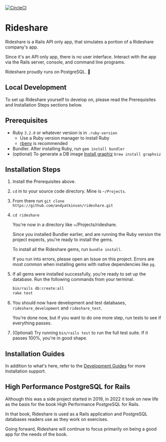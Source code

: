 [![CircleCI](https://circleci.com/gh/andyatkinson/rideshare.svg?style=svg)](https://circleci.com/gh/andyatkinson/rideshare)

# Rideshare

Rideshare is a Rails API only app, that simulates a portion of a Rideshare company's app.

Since it's an API only app, there is no user interface. Interact with the app via the Rails server, console, and command line programs.

Rideshare proudly runs on PostgreSQL. 🐘

## Local Development

To set up Rideshare yourself to develop on, please read the Prerequisites and Installation Steps sections below.

## Prerequisites

- Ruby `3.2.0` or whatever version is in `.ruby-version`
    - Use a Ruby version manager to install Ruby
    - [rbenv](https://github.com/rbenv/rbenv) is recommended
- Bundler. After installing Ruby, run `gem install bundler`
- (optional) To generate a DB image [Install graphiz](https://voormedia.github.io/rails-erd/install.html)
    `brew install graphviz`


## Installation Steps

1. Install the Prerequisites above.
1. `cd` in to your source code directory. Mine is `~/Projects`.
1. From there run `git clone https://github.com/andyatkinson/rideshare.git`
1. `cd rideshare`

    You're now in a directory like ~/Projects/rideshare.

    Since you installed Bundler earlier, and are running the Ruby version the project expects, you're ready to install the gems.

    To install all the Rideshare gems, run `bundle install`.

    If you run into errors, please open an Issue on this project. Errors are most common when installing gems with native dependencies like `pg`.

1. If all gems were installed successfully, you're ready to set up the database. Run the following commands from your terminal.

    ```sh
    bin/rails db:create:all
    rake test
    ```

1. You should now have development and test databases, `rideshare_development` and `rideshare_test`.

    You're done now, but if you want to do one more step, run tests to see if everything passes.

1. (Optional) Try running `bin/rails test` to run the full test suite. If it passes 100%, you're in good shape.

## Installation Guides

In addition to what's here, refer to the [Development Guides](https://github.com/andyatkinson/development_guides) for more Installation support.


## High Performance PostgreSQL for Rails

Although this was a side project started in 2019, in 2022 it took on new life as the basis for the book High Performance PostgreSQL for Rails.

In that book, Rideshare is used as a Rails application and PostgreSQL databases readers use as they work on exercises.

Going forward, Rideshare will continue to focus primarily on being a good app for the needs of the book.

